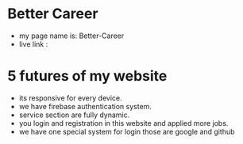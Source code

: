 # Better Career
- my page name is: Better-Career
- live link : 

# 5 futures of my website
- its responsive for every device.
- we have firebase authentication system.
- service section are fully dynamic.
- you login and registration in this website and applied more jobs.
- we have one special system for login those are google and github   
